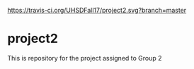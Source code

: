 https://travis-ci.org/UHSDFall17/project2.svg?branch=master

# project2
This is repository for the project assigned to Group 2
